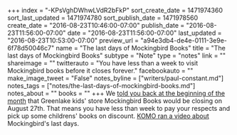 +++
index = "-KPsVghDWhwLVdR2bFkP"
sort_create_date = 1471974360
sort_last_updated = 1471974780
sort_publish_date = 1471978560
create_date = "2016-08-23T10:46:00-07:00"
publish_date = "2016-08-23T11:56:00-07:00"
date = "2016-08-23T11:56:00-07:00"
last_updated = "2016-08-23T10:53:00-07:00"
preview_url = "a94e3db4-de4e-0111-3e9e-6f78d50046c7"
name = "The last days of Mockingbird Books"
title = "The last days of Mockingbird Books"
subtype = "Note"
type = "notes"
link = ""
shareimage = ""
twitterauto = "You have less than a week to visit Mockingbird books before it closes forever."
facebookauto = ""
make_image_tweet = "False"
notes_byline = ["writers/paul-constant.md"]
notes_tags = ["notes/the-last-days-of-mockingbird-books.md"]
notes_about = ""
books = ""
+++
We [told you back at the beginning of the month](http://www.seattlereviewofbooks.com/notes/2016/08/01/mockingbird-books-to-close-at-the-end-of-august/) that Greenlake kids' store Mockingbird Books would be closing on August 27th. That means you have less than week to pay your respects and pick up some childrens' books on discount. [KOMO ran a video about](http://komonews.com/embed/news/local/customers-on-closure-of-popular-green-lake-bookstore-its-sad-to-lose-it) Mockingbird's last days.